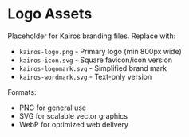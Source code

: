 # Logo Assets

Placeholder for Kairos branding files. Replace with:
- `kairos-logo.png` - Primary logo (min 800px wide)
- `kairos-icon.svg` - Square favicon/icon version
- `kairos-logomark.svg` - Simplified brand mark
- `kairos-wordmark.svg` - Text-only version

Formats:
- PNG for general use
- SVG for scalable vector graphics
- WebP for optimized web delivery
